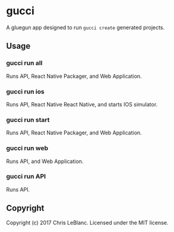 # gucci

A gluegun app designed to run `gucci create` generated projects.

## Usage

### gucci run all

Runs API, React Native Packager, and Web Application.

### gucci run ios

Runs API, React Native React Native, and starts IOS simulator.

### gucci run start

Runs API, React Native Packager, and Web Application.

### gucci run web

Runs API, and Web Application.

### gucci run API

Runs API.

## Copyright
Copyright (c) 2017 Chris LeBlanc. Licensed under the MIT license.
